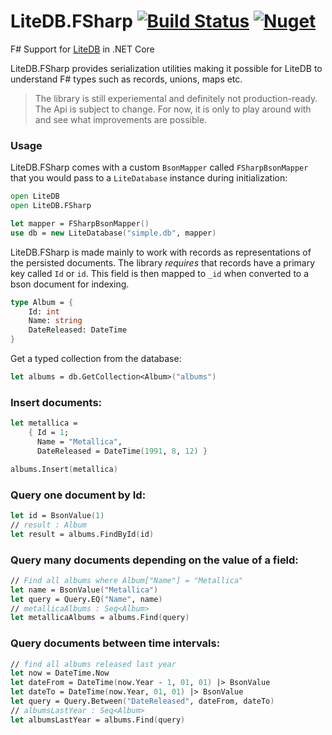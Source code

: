 # LiteDB.FSharp [![Build Status](https://travis-ci.org/Zaid-Ajaj/LiteDB.FSharp.svg?branch=master)](https://travis-ci.org/Zaid-Ajaj/LiteDB.FSharp) [![Nuget](https://img.shields.io/nuget/v/LiteDB.FSharp.svg?colorB=green)](https://www.nuget.org/packages/LiteDB.FSharp)

F# Support for [LiteDB](https://github.com/mbdavid/LiteDB) in .NET Core

LiteDB.FSharp provides serialization utilities making it possible for LiteDB to understand F# types such as records, unions, maps etc. 

> The library is still experiemental and definitely not production-ready. The Api is subject to change. For now, it is only to play around with and see what improvements are possible.

### Usage
LiteDB.FSharp comes with a custom `BsonMapper` called `FSharpBsonMapper` that you would pass to a `LiteDatabase` instance during initialization:

```fsharp
open LiteDB
open LiteDB.FSharp

let mapper = FSharpBsonMapper()
use db = new LiteDatabase("simple.db", mapper)
```
LiteDB.FSharp is made mainly to work with records as representations of the persisted documents. The library *requires* that records have a primary key called `Id` or `id`. This field is then mapped to `_id` when converted to a bson document for indexing.

```fsharp
type Album = {
    Id: int
    Name: string
    DateReleased: DateTime
}
```
Get a typed collection from the database:
```fsharp
let albums = db.GetCollection<Album>("albums")
```
### Insert documents:
```fsharp
let metallica = 
    { Id = 1; 
      Name = "Metallica", 
      DateReleased = DateTime(1991, 8, 12) }

albums.Insert(metallica)
```
### Query one document by Id:
```fsharp
let id = BsonValue(1)
// result : Album
let result = albums.FindById(id)
```
### Query many documents depending on the value of a field:
```fsharp
// Find all albums where Album["Name"] = "Metallica"
let name = BsonValue("Metallica")
let query = Query.EQ("Name", name)
// metallicaAlbums : Seq<Album>
let metallicaAlbums = albums.Find(query)
```
### Query documents between time intervals:
```fsharp
// find all albums released last year
let now = DateTime.Now
let dateFrom = DateTime(now.Year - 1, 01, 01) |> BsonValue
let dateTo = DateTime(now.Year, 01, 01) |> BsonValue
let query = Query.Between("DateReleased", dateFrom, dateTo)
// albumsLastYear : Seq<Album>
let albumsLastYear = albums.Find(query)
```